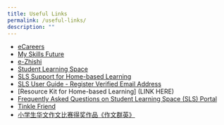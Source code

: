```yaml
---
title: Useful Links
permalink: /useful-links/
description: ""
---
```

*   [eCareers](https://ecareers.sg/)    
*   [My Skills Future](https://www.myskillsfuture.gov.sg/content/student/en/primary.html)    
*   [e-Zhishi](https://www.ezhishi.net/)
*   [Student Learning Space](https://vle.learning.moe.edu.sg/)    
*   [SLS Support for Home-based Learning](/files/SLS%20Support%20for%20Home-Based%20Learning.pdf)
*   [SLS User Guide - Register Verified Email Address](/files/SLS%20User%20Guide%20-%20Register%20Verified%20Email%20Address.pdf)
*   [Resource Kit for Home-based Learning] (LINK HERE)
*   [Frequently Asked Questions on Student Learning Space (SLS) Portal](/curriculum/ICT/faqs/)
*   [Tinkle Friend](https://www.tinklefriend.sg//)
*   [小学生华文作文比赛得奖作品《作文群英》](https://www.shhk.com.sg/zh/shhk-literary-awards/)